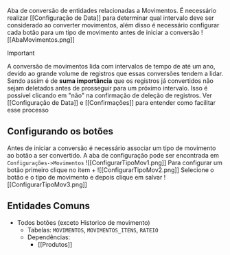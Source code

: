 Aba de conversão de entidades relacionadas a Movimentos. É necessário realizar [[Configuração de Data]] para determinar qual intervalo deve ser considerado ao converter movimentos, além disso é necessário configurar cada botão para um tipo de movimento antes de iniciar a conversão
![[AbaMovimentos.png]]
>[!IMPORTANT]
>A conversão de movimentos lida com intervalos de tempo de até um ano, devido ao grande volume de registros que essas conversões tendem a lidar. Sendo assim é de **suma importância** que os registros já convertidos não sejam deletados antes de prosseguir para um próximo intervalo. Isso é possível clicando em "não" na confirmação de deleção de registros. Ver [[Configuração de Data]] e [[Confirmações]] para entender como facilitar esse processo

## Configurando os botões
Antes de iniciar a conversão é necessário associar um tipo de movimento ao botão a ser convertido. A aba de configuração pode ser encontrada em `Configurações->Movimentos`
![[ConfigurarTipoMov1.png]]
Para configurar um botão primeiro clique no item +
![[ConfigurarTipoMov2.png]]
Selecione o botão e o tipo de movimento e depois clique em salvar
![[ConfigurarTipoMov3.png]]
## Entidades Comuns
- Todos botões (exceto Historico de movimento)
    - Tabelas: `MOVIMENTOS`, `MOVIMENTOS_ITENS`, `RATEIO`
    - Dependências:
        - [[Produtos]]